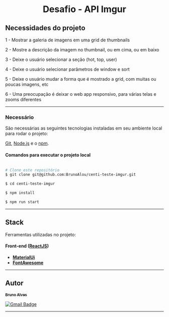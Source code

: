 <h1 align="center">
    Desafio - API Imgur
</h1>


## Necessidades do projeto

1 - Mostrar a galeria de imagens em uma grid de thumbnails

2 - Mostre a descrição da imagem no thumbnail, ou em cima, ou em baixo

3 - Deixe o usuário selecionar a seção (hot, top, user)

4 - Deixe o usuário selecionar parâmetros de window e sort

5 - Deixe o usuário mudar a forma que é mostrado a grid, com muitas ou poucas imagens, etc

6 - Uma preocupação é deixar o web app responsivo, para várias telas e zooms diferentes


---

### Necessário

São necessárias as seguintes tecnologias instaladas em seu ambiente local para rodar o projeto:

[Git](https://git-scm.com), [Node.js](https://nodejs.org/en/) e o [npm](https://www.npmjs.com/).

#### Comandos para executar o projeto local
```bash

# Clone este repositório
$ git clone git@github.com:BrunoAlou/centi-teste-imgur.git

$ cd centi-teste-imgur

$ npm install

$ npm run start

```

---

## Stack

Ferramentas utilizadas no projeto:

#### **Front-end** ([ReactJS](https://reactjs.org/))

- **[MaterialUi](https://styled-components.com/)**
- **[FontAwesome](https://fontawesome.com/)**

---

## Autor

<a href="https://www.linkedin.com/in/brunoalou/" target=”_blank”>
 <sub><b>Bruno Alves</b></sub></a> <a href="https://www.linkedin.com/in/brunoalou/" title="LinkedIn"></a>
 <br />
 
[![Gmail Badge](https://img.shields.io/badge/-bruunieng@gmail.com-c14438?style=flat-square&logo=Gmail&logoColor=white&link=mailto:bruunieng@gmail.com)](mailto:bruunieng@gmail.com)

---
